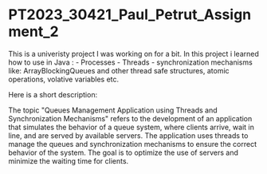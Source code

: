 # PT2023_30421_Paul_Petrut_Assignment_2

This is a univeristy project I was working on for a bit.
In this project i learned how to use in Java :
                          - Processes
                          - Threads
                          - synchronization mechanisms like: ArrayBlockingQueues and other thread safe structures, atomic operations, volative variables etc. 
                          
Here is a short description:
  
  The topic "Queues Management Application using Threads and Synchronization Mechanisms" refers to the development of an application that simulates the behavior of a queue system, 
where clients arrive, wait in line, and are served by available servers. The application uses threads to manage the queues and synchronization mechanisms to ensure the correct behavior of the system.
The goal is to optimize the use of servers and minimize the waiting time for clients.

